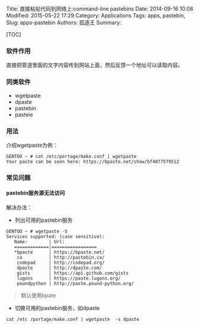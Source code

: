 Title: 直接粘贴代码到网络上:command-line pastebins
Date: 2014-09-16 10:08
Modified: 2015-05-22 17:29
Category: Applications
Tags: apps, pastebin,
Slug: apps-pastebin
Authors: 孤逐王
Summary:

[TOC]

### 软件作用

直接把管道里面的文字内容传到网站上面，然后反馈一个地址可以读取内容。

### 同类软件

- wgetpaste
- dpaste
- pastebin
- pasteie

### 用法

介绍wgetpaste为例：

```
GENTOO ~ # cat /etc/portage/make.conf | wgetpaste
Your paste can be seen here: https://bpaste.net/show/bf4077579512
```

### 常见问题

#### pastebin服务源无法访问

解决办法：

- 列出可用的pastebin服务

```
GENTOO ~ # wgetpaste -S
Services supported: (case sensitive):
   Name:        | Url:
   =============|=================
   *bpaste      | https://bpaste.net/
    ca          | http://pastebin.ca/
    codepad     | http://codepad.org/
    dpaste      | http://dpaste.com/
    gists       | https://api.github.com/gists
    lugons      | https://paste.lugons.org/
    poundpython | http://paste.pound-python.org/
```

> 默认使用bpate

- 切换可用的pastebin服务，如dpaste

```
cat /etc /portage/make.conf | wgetpaste  -s dpaste
```
